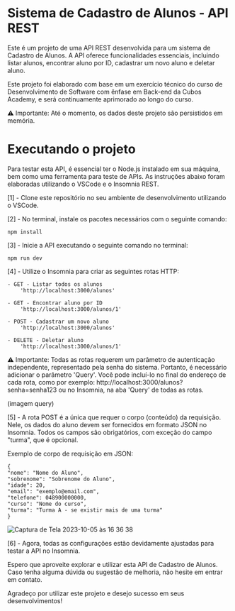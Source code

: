 # Sistema de Cadastro de Alunos - API REST

Este é um projeto de uma API REST desenvolvida para um sistema de Cadastro de Alunos. A API oferece funcionalidades essenciais, incluindo listar alunos, encontrar aluno por ID, cadastrar um novo aluno e deletar aluno.

Este projeto foi elaborado com base em um exercício técnico do curso de Desenvolvimento de Software com ênfase em Back-end da Cubos Academy, e será continuamente aprimorado ao longo do curso.

⚠️ Importante: Até o momento, os dados deste projeto são persistidos em memória. 


# Executando o projeto

Para testar esta API, é essencial ter o Node.js instalado em sua máquina, bem como uma ferramenta para teste de APIs. As instruções abaixo foram elaboradas utilizando o VSCode e o Insomnia REST.

[1] - Clone este repositório no seu ambiente de desenvolvimento utilizando o VSCode.

[2] - No terminal, instale os pacotes necessários com o seguinte comando:
~~~
npm install
~~~

[3] - Inicie a API executando o seguinte comando no terminal:
~~~
npm run dev
~~~

[4] - Utilize o Insomnia para criar as seguintes rotas HTTP:

    - GET - Listar todos os alunos
        'http://localhost:3000/alunos'

    - GET - Encontrar aluno por ID
        'http://localhost:3000/alunos/1'

    - POST - Cadastrar um novo aluno    
        'http://localhost:3000/alunos'

    - DELETE - Deletar aluno
        'http://localhost:3000/alunos/1'

⚠️  Importante: Todas as rotas requerem um parâmetro de autenticação independente, representado pela senha do sistema. Portanto, é necessário adicionar o parâmetro 'Query'. Você pode incluí-lo no final do endereço de cada rota, como por exemplo: http://localhost:3000/alunos?senha=senha123 ou no Insomnia, na aba 'Query' de todas as rotas.

(imagem query)

[5] - A rota POST é a única que requer o corpo (conteúdo) da requisição. Nele, os dados do aluno devem ser fornecidos em formato JSON no Insomnia. Todos os campos são obrigatórios, com exceção do campo "turma", que é opcional.

Exemplo de corpo de requisição em JSON:

~~~
{
"nome": "Nome do Aluno",
"sobrenome": "Sobrenome do Aluno",
"idade": 20,
"email": "exemplo@email.com",
"telefone": 048900000000,
"curso": "Nome do curso",
"turma": "Turma A - se existir mais de uma turma"
}  
~~~

![Captura de Tela 2023-10-05 às 16 36 38](https://github.com/macielli/API-REST-Cadastros-Alunos/assets/141888830/4ebbbe0d-e619-47cb-89ae-1c0b37b883d7)

[6] - Agora, todas as configurações estão devidamente ajustadas para testar a API no Insomnia.

Espero que aproveite explorar e utilizar esta API de Cadastro de Alunos. Caso tenha alguma dúvida ou sugestão de melhoria, não hesite em entrar em contato.

Agradeço por utilizar este projeto e desejo sucesso em seus desenvolvimentos!
